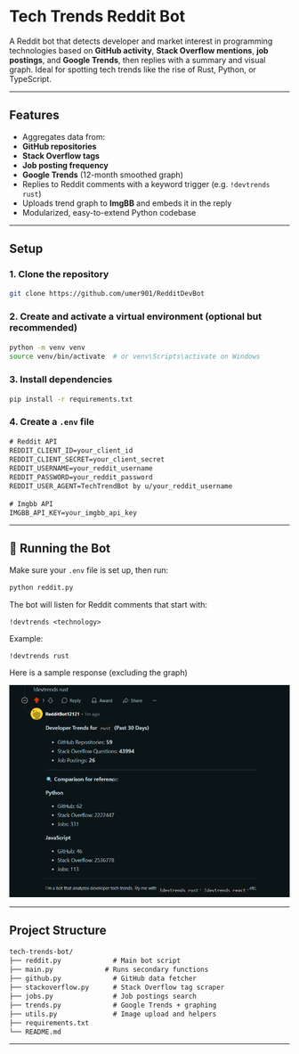 #  Tech Trends Reddit Bot

A Reddit bot that detects developer and market interest in programming technologies based on **GitHub activity**, **Stack Overflow mentions**, **job postings**, and **Google Trends**, then replies with a summary and visual graph. Ideal for spotting tech trends like the rise of Rust, Python, or TypeScript.

---

##  Features

-  Aggregates data from:
  - **GitHub repositories**
  - **Stack Overflow tags**
  - **Job posting frequency**
  - **Google Trends** (12-month smoothed graph)
-  Replies to Reddit comments with a keyword trigger (e.g. `!devtrends rust`)
-  Uploads trend graph to **ImgBB** and embeds it in the reply
-  Modularized, easy-to-extend Python codebase

---

##  Setup

### 1. Clone the repository

```bash
git clone https://github.com/umer901/RedditDevBot
```

### 2. Create and activate a virtual environment (optional but recommended)

```bash
python -m venv venv
source venv/bin/activate  # or venv\Scripts\activate on Windows
```

### 3. Install dependencies

```bash
pip install -r requirements.txt
```

### 4. Create a `.env` file

```
# Reddit API
REDDIT_CLIENT_ID=your_client_id
REDDIT_CLIENT_SECRET=your_client_secret
REDDIT_USERNAME=your_reddit_username
REDDIT_PASSWORD=your_reddit_password
REDDIT_USER_AGENT=TechTrendBot by u/your_reddit_username

# Imgbb API
IMGBB_API_KEY=your_imgbb_api_key
```

---

## 🚀 Running the Bot

Make sure your `.env` file is set up, then run:

```bash
python reddit.py
```

The bot will listen for Reddit comments that start with:

```
!devtrends <technology>
```

Example:

```
!devtrends rust
```

Here is a sample response (excluding the graph)

![Sample Response](Sample.png)

---

##  Project Structure

```
tech-trends-bot/
├── reddit.py             # Main bot script
├── main.py             # Runs secondary functions
├── github.py             # GitHub data fetcher
├── stackoverflow.py      # Stack Overflow tag scraper
├── jobs.py               # Job postings search
├── trends.py             # Google Trends + graphing
├── utils.py              # Image upload and helpers
├── requirements.txt
└── README.md
```

---
